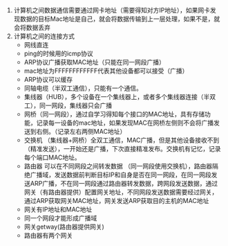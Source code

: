1. 计算机之间数据通信需要通过网卡地址（需要得知对方IP地址），如果网卡发现数据的目标Mac地址是自己，就会将数据传输到上一层处理，如果不是，就会将数据丢弃
2. 计算机之间的连接方式 
   - 网线直连
   - ping的时候用的icmp协议
   - ARP协议广播获取MAC地址（只能在同一网段广播）
   - mac地址为FFFFFFFFFFFF代表其他设备都可以接受（广播）
   - ARP协议可以缓存
   - 同轴电缆（半双工通信），只能有一个通信。
   - 集线器（HUB），多个设备在一个集线器上，或者多个集线器连接（半双工），同一网段，集线器只会广播
   - 网桥（同一网段），通过自学习得知每个接口的MAC地址，具有存储功能，记录每一设备的mac地址，如果发现MAC在网桥左侧则不会将广播发送到右侧。（记录左右两侧MAC地址）
   - 交换机 （集线器+网桥）全双工通信，MAC广播，但是其他设备接收不到（精准发送），一开始还是广播，下次直接精准发布。交换机有记忆，记录每个端口MAC地址。
   - 路由器 可以在不同网段之间转发数据 （同一网段使用交换机），路由器隔绝广播域，发送数据前判断目标IP和自身是否在同一网段，在同一网段发送ARP广播，不在同一网段通过路由器转发数据，跨网段发送数据，通过网关（有路由器提供）配置网关地址，不同网段发送数据需要经过网关，通过ARP获取网关MAC地址，网关发送ARP获取目的主机的MAC地址
   - 网关有IP地址和MAC地址
   - 同一个网段才能形成广播域
   - 网关getway(路由器提供网关)
   - 路由器有两个网关

